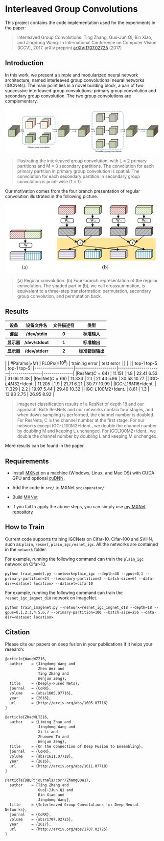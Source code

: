 # Interleaved Group Convolutions

This project contains the code implementation used for the experiments in the paper:

>  Interleaved Group Convolutions. Ting Zhang, Guo-Jun Qi, Bin Xiao, and Jingdong Wang. In International Conference on Computer Vision (ICCV), 2017.
arXiv preprint [arXIV:1707.02725](https://arxiv.org/pdf/1707.02725.pdf) (2017)


## Introduction
In this work, we present a simple and modularized neural network architecture, named interleaved group convolutional neural networks (IGCNets). The main point lies in a novel building block, a pair of two successive interleaved group convolutions: primary group convolution and secondary group convolution. The two group convolutions are complementary.

![IGC](visualize/paper/igc.png)
>  Illustrating the interleaved group convolution, with L = 2 primary partitions and M = 3 secondary partitions. The convolution for each primary partition in primary group convolution is spatial. The convolution for each secondary partition in secondary group convolution is point-wise (1 × 1).

Our motivation comes from the four branch presentation of regular convolution illustrated in the following picture.

![RC](visualize/paper/regularconvmultibranch.png)
> (a) Regular convolution. (b) Four-branch representation of the regular convolution. The shaded part in (b), we call crosssummation, is equivalent to a three-step transformation: permutation, secondary group convolution, and permutation back.

## Results

<table> 
<tr> 
<th>设备</th>
 <th>设备文件名</th> <th>文件描述符</th> <th>类型</th> </tr> 
 <tr> <th>键盘</th> <th>/dev/stdin</th> <th>0</th> <th>标准输入</th> </tr>
 <tr> <th>显示器</th> <th>/dev/stdout</th> <th>1</th> <th>标准输出</th> </tr>
 <tr> <th>显示器</th> <th>/dev/stderr</th> <th>2</th> <th>标准错误输出</th> </tr> 
 </table>





|                    | #Params($\times M$) | FLOPs($\times 10^9$) | training error | test error    |
|                    |                     |                      | top-1    top-5 | top-1    top-5|
|--------------------|---------------------|----------------------|----------------|---------------|
|ResNet($C=64$)      | 11.151              | 1.8                  | 22.41     6.53 | 31.06   11.38 |
|ResNet($C=69$)      | 11.333              | 2.1                  | 21.43     5.96 | 30.58   10.77 |
|IGC-$L4M32$+Ident.  | 11.205              | 1.9                  | 21.71     6.21 | 30.77   10.99 |
|IGC-$L16M16$+Ident. | 11.329              | 2.2                  | 19.97     5.44 | 29.40   10.32 |
|IGC-$L100M2$+Ident. | 8.61                | 1.3                  | 13.93     2.75 | 26.95    8.92 |



>  Imagenet classiﬁcation results of a ResNet of depth 18 and our approach. Both ResNets and our networks contain four stages, and when down-sampling is performed, the channel number is doubled. For ResNets, C is the channel number at the ﬁrst stage. For our networks except IGC-L100M2+Ident., we double the channel number by doubling M and keeping L unchanged. For IGCL100M2+Ident., we double the channel number by doubling L and keeping M unchanged. 

More results can be found in the paper.

## Requirements
- Install [MXNet](https://github.com/apache/incubator-mxnet) on a machine (Windows, Linux, and Mac OS) with CUDA GPU and optional [cuDNN](https://developer.nvidia.com/cudnn).

- Add the code in `src/` to MXNet `src/operator/`

- Build [MXNet](http://mxnet.io/how_to/index.html)

- If you fail to apply the above steps, you can simply use [my MXNet repository](https://github.com/hellozting/mxnet)

## How to Train
Current code supports training IGCNets on Cifar-10, Cifar-100 and SVHN, such as `plain`, `resnet`, `plain_igc`,`resnet_igc`. All the networks are contained in the `network` folder.

For example, running the following command can train the `plain_igc` network on Cifar-10.

```shell
python train_model.py --network=plain_igc --depth=38 --gpus=0,1 --primary-partition=24 --secondary-partition=2 --batch-size=64 --data-dir=<dataset location> --dataset=cifar10
```

For example, running the following command can train the `resnet_igc_imgnet_d18` network on ImageNet.

```shell
python train_imagenet.py --network=resnet_igc_imgnet_d18 --depth=18 --gpus=0,1,2,3,4,5,6,7 --primary-partition=100 --batch-size=256 --data-dir=<dataset location>
```

## Citation

Please cite our papers on deep fusion in your publications if it helps your research:

```
@article{WangWZZ16,
  author    = {Jingdong Wang and
               Zhen Wei and
               Ting Zhang and
               Wenjun Zeng},
  title     = {Deeply-Fused Nets},
  journal   = {CoRR},
  volume    = {abs/1605.07716},
  year      = {2016},
  url       = {http://arxiv.org/abs/1605.07716}
}
```

```
@article{ZhaoWLTZ16,
  author    = {Liming Zhao and
               Jingdong Wang and
               Xi Li and
               Zhuowen Tu and
               Wenjun Zeng},
  title     = {On the Connection of Deep Fusion to Ensembling},
  journal   = {CoRR},
  volume    = {abs/1611.07718},
  year      = {2016},
  url       = {http://arxiv.org/abs/1611.07718}
}
```

```
@article{DBLP:journals/corr/ZhangQ0W17,
  author    = {Ting Zhang and
               Guo{-}Jun Qi and
               Bin Xiao and
               Jingdong Wang},
  title     = {Interleaved Group Convolutions for Deep Neural Networks},
  journal   = {CoRR},
  volume    = {abs/1707.02725},
  year      = {2017},
  url       = {http://arxiv.org/abs/1707.02725}
}
```